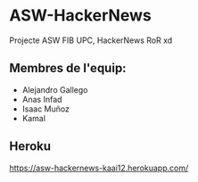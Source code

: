 # ASW-HackerNews
Projecte ASW FIB UPC, HackerNews RoR xd

## Membres de l'equip:
  - Alejandro Gallego
  - Anas Infad
  - Isaac Muñoz
  - Kamal
## Heroku
  https://asw-hackernews-kaai12.herokuapp.com/
